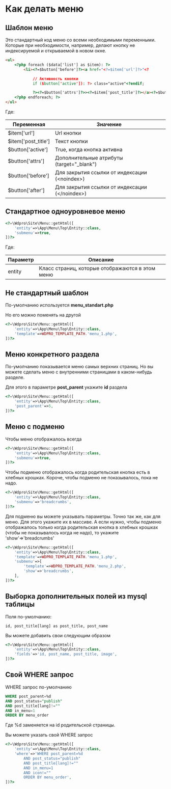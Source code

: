 # Как делать меню

## Шаблон меню

Это стандартный код меню со всеми необходимыми переменными. Которые при необходимости, например, делают кнопку не индексируемой и открываемой в новом окне.

```html
<ul>
	<?php foreach ($data['list'] as $item): ?>
		<li><?=$button['before']?><a href="<?=$item['url']?>"<?

			// Активность кнопки
			if ($button['active']):	?> class="active"<?endif;

			?><?=$button['attrs']?>><?=$item['post_title']?></a><?=$button['after']?></li>
	<?php endforeach; ?>
</ul>
```

Где:

| Переменная          | Значение                                         |
| ------------------- | ------------------------------------------------ |
| $item['url']        | Url кнопки                                       |
| $item['post_title'] | Текст кнопки                                     |
| $button['active']   | True, когда кнопка активна                       |
| $button['attrs']    | Дополнительные атрибуты (target="_blank")        |
| $button['before']   | Для закрытия ссылки от индексации (\<noindex\>)  |
| $button['after']    | Для закрытия ссылки от индексации (\</noindex\>) |



## Стандартное одноуровневое меню

```php
<?=\Wdpro\Site\Menu::getHtml([
	'entity'=>\App\Menu\Top\Entity::class,
    'submenu'=>true,
])?>
```

Где:

| Параметр | Описание                                        |
| -------- | ----------------------------------------------- |
| entity   | Класс страниц, которые отображаются в этом меню |



## Не стандартный шаблон

По-умолчанию используется **menu_standart.php**

Но его можно поменять на другой

```php
<?=\Wdpro\Site\Menu::getHtml([
	'entity'=>\App\Menu\Top\Entity::class,
	'template'=>WDPRO_TEMPLATE_PATH.'menu_1.php',
])?>
```



## Меню конкретного раздела

По-умолчанию показывается меню самых верхних страниц. Но вы можете сделать меню с внутренними страницами в каком-нибудь разделе.

Для этого в параметре **post_parent** укажите **id** раздела

```php
<?=\Wdpro\Site\Menu::getHtml([
	'entity'=>\App\Menu\Top\Entity::class,
	'post_parent'=>5,
])?>
```



## Меню с подменю

Чтобы меню отображалось всегда

```php
<?=\Wdpro\Site\Menu::getHtml([
	'entity'=>\App\Menu\Top\Entity::class,
	'submenu'=>true,
])?>
```

Чтобы подменю отображалось когда родительская кнопка есть в хлебных крошках. Короче, чтобы подменю не показывалось, пока не надо.

```php
<?=\Wdpro\Site\Menu::getHtml([
	'entity'=>\App\Menu\Top\Entity::class,
	'submenu'=>'breadcrumbs',
])?>
```

Для подменю вы можете указывать параметры. Точно так же, как для меню. Для этого укажите их в массиве. А если нужно, чтобы подменю отображалось только когда родительская кнопка в хлебных крошках (чтобы не показывалось когда не надо), то укажите 'show'=>'breadcrumbs'

```php
<?=\Wdpro\Site\Menu::getHtml([
	'entity'=>\App\Menu\Top\Entity::class,
	'template'=>WDPRO_TEMPLATE_PATH.'menu_1.php',
	'submenu'=>[
		'template'=>WDPRO_TEMPLATE_PATH.'menu_2.php',
		'show'=>'breadcrumbs',
	],
])?>
```



## Выборка дополнительных полей из mysql таблицы

Поля по-умолчанию:

`id, post_title[lang] as post_title, post_name`

Вы можете добавить свои следующим образом

```php
<?=\Wdpro\Site\Menu::getHtml([
	'entity'=>\App\Menu\Top\Entity::class,
	'fields'=>'id, post_name, post_title, image',
])?>
```



## Свой WHERE запрос

WHERE запрос по-умолчанию

```sql
WHERE post_parent=%d
AND post_status="publish"
AND post_title[lang]!=""
AND in_menu=1
ORDER BY menu_order
```

Где %d заменяется на id родительской страницы.

Вы можете указать свой WHERE запрос

```php
<?=\Wdpro\Site\Menu::getHtml([
	'entity'=>\App\Menu\Top\Entity::class,
	'where'=>'WHERE post_parent=%d
    	AND post_status="publish"
        AND post_title[lang]!=""
        AND in_menu=1
        AND icon!=""
        ORDER BY menu_order',
])?>
```



